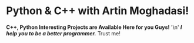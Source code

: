 # Python & C++ with Artin Moghadasi!
**C++, Python Interesting Projects are Available Here for you Guys!** '\n'
***I help you to be a better programmer.***
Trust me!
